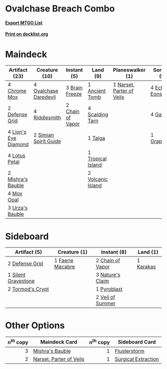 # Ovalchase Breach Combo

#### [Export MTGO List](../collection/Ovalchase%20Breach%20Combo/Ovalchase%20Breach%20Combo.txt)
#### [Print on decklist.org](http://decklist.org/?deckmain=1%09Ancient%20Tomb%0A3%09Brain%20Freeze%0A2%09Chain%20of%20Vapor%0A4%09Chrome%20Mox%0A2%09Defense%20Grid%0A4%09Echo%20of%20Eons%0A4%09Gamble%0A1%09Grapeshot%0A4%09Lion's%20Eye%20Diamond%0A4%09Lotus%20Petal%0A2%09Mishra's%20Bauble%0A4%09Mox%20Opal%0A1%09Narset,%20Parter%20of%20Veils%0A4%09Ovalchase%20Daredevil%0A4%09Riddlesmith%0A4%09Scalding%20Tarn%0A2%09Simian%20Spirit%20Guide%0A1%09Taiga%0A1%09Tropical%20Island%0A3%09Underworld%20Breach%0A3%09Urza's%20Bauble%0A2%09Volcanic%20Island&deckside=2%09Chain%20of%20Vapor%0A2%09Defense%20Grid%0A1%09Faerie%20Macabre%0A1%09Karakas%0A3%09Nature's%20Claim%0A1%09Pyroblast%0A1%09Silent%20Gravestone%0A2%09Tormod's%20Crypt%0A2%09Veil%20of%20Summer)
# Maindeck

|                                        Artifact (23)                                        |                                         Creature (10)                                          |                                        Instant (5)                                        |                                         Land (9)                                         |                                          Planeswalker (1)                                          |                                       Sorcery (9)                                       |    Unknown (3)    |
|---------------------------------------------------------------------------------------------|------------------------------------------------------------------------------------------------|-------------------------------------------------------------------------------------------|------------------------------------------------------------------------------------------|----------------------------------------------------------------------------------------------------|-----------------------------------------------------------------------------------------|-------------------|
|4 [Chrome Mox](http://gatherer.wizards.com/Pages/Card/Details.aspx?multiverseid=413761)      |4 [Ovalchase Daredevil](http://gatherer.wizards.com/Pages/Card/Details.aspx?multiverseid=417670)|3 [Brain Freeze](http://gatherer.wizards.com/Pages/Card/Details.aspx?multiverseid=47599)   |1 [Ancient Tomb](http://gatherer.wizards.com/Pages/Card/Details.aspx?multiverseid=409567) |1 [Narset, Parter of Veils](http://gatherer.wizards.com/Pages/Card/Details.aspx?multiverseid=460988)|4 [Echo of Eons](http://gatherer.wizards.com/Pages/Card/Details.aspx?multiverseid=463995)|3 Underworld Breach|
|2 [Defense Grid](http://gatherer.wizards.com/Pages/Card/Details.aspx?multiverseid=45481)     |4 [Riddlesmith](http://gatherer.wizards.com/Pages/Card/Details.aspx?multiverseid=442775)        |2 [Chain of Vapor](http://gatherer.wizards.com/Pages/Card/Details.aspx?multiverseid=420701)|4 [Scalding Tarn](http://gatherer.wizards.com/Pages/Card/Details.aspx?multiverseid=405107)|                                                                                                    |4 [Gamble](http://gatherer.wizards.com/Pages/Card/Details.aspx?multiverseid=413674)      |                   |
|4 [Lion's Eye Diamond](http://gatherer.wizards.com/Pages/Card/Details.aspx?multiverseid=3255)|2 [Simian Spirit Guide](http://gatherer.wizards.com/Pages/Card/Details.aspx?multiverseid=442137)|                                                                                           |1 [Taiga](http://gatherer.wizards.com/Pages/Card/Details.aspx?multiverseid=883)           |                                                                                                    |1 [Grapeshot](http://gatherer.wizards.com/Pages/Card/Details.aspx?multiverseid=426588)   |                   |
|4 [Lotus Petal](http://gatherer.wizards.com/Pages/Card/Details.aspx?multiverseid=420602)     |                                                                                                |                                                                                           |1 [Tropical Island](http://gatherer.wizards.com/Pages/Card/Details.aspx?multiverseid=884) |                                                                                                    |                                                                                         |                   |
|2 [Mishra's Bauble](http://gatherer.wizards.com/Pages/Card/Details.aspx?multiverseid=122122) |                                                                                                |                                                                                           |2 [Volcanic Island](http://gatherer.wizards.com/Pages/Card/Details.aspx?multiverseid=887) |                                                                                                    |                                                                                         |                   |
|4 [Mox Opal](http://gatherer.wizards.com/Pages/Card/Details.aspx?multiverseid=397719)        |                                                                                                |                                                                                           |                                                                                          |                                                                                                    |                                                                                         |                   |
|3 [Urza's Bauble](http://gatherer.wizards.com/Pages/Card/Details.aspx?multiverseid=3818)     |                                                                                                |                                                                                           |                                                                                          |                                                                                                    |                                                                                         |                   |


# Sideboard

|                                         Artifact (5)                                         |                                       Creature (1)                                        |                                        Instant (8)                                        |                                      Land (1)                                      |
|----------------------------------------------------------------------------------------------|-------------------------------------------------------------------------------------------|-------------------------------------------------------------------------------------------|------------------------------------------------------------------------------------|
|2 [Defense Grid](http://gatherer.wizards.com/Pages/Card/Details.aspx?multiverseid=45481)      |1 [Faerie Macabre](http://gatherer.wizards.com/Pages/Card/Details.aspx?multiverseid=201822)|2 [Chain of Vapor](http://gatherer.wizards.com/Pages/Card/Details.aspx?multiverseid=420701)|1 [Karakas](http://gatherer.wizards.com/Pages/Card/Details.aspx?multiverseid=413782)|
|1 [Silent Gravestone](http://gatherer.wizards.com/Pages/Card/Details.aspx?multiverseid=439846)|                                                                                           |3 [Nature's Claim](http://gatherer.wizards.com/Pages/Card/Details.aspx?multiverseid=382316)|                                                                                    |
|2 [Tormod's Crypt](http://gatherer.wizards.com/Pages/Card/Details.aspx?multiverseid=389723)   |                                                                                           |1 [Pyroblast](http://gatherer.wizards.com/Pages/Card/Details.aspx?multiverseid=4083)       |                                                                                    |
|                                                                                              |                                                                                           |2 [Veil of Summer](http://gatherer.wizards.com/Pages/Card/Details.aspx?multiverseid=466952)|                                                                                    |


# Other Options

|*n*<sup>th</sup> copy|                                          Maindeck Card                                           |*n*<sup>th</sup> copy|                                        Sideboard Card                                        |
|--------------------:|--------------------------------------------------------------------------------------------------|--------------------:|----------------------------------------------------------------------------------------------|
|                    3|[Mishra's Bauble](http://gatherer.wizards.com/Pages/Card/Details.aspx?multiverseid=122122)        |                    1|[Flusterstorm](http://gatherer.wizards.com/Pages/Card/Details.aspx?multiverseid=228255)       |
|                    2|[Narset, Parter of Veils](http://gatherer.wizards.com/Pages/Card/Details.aspx?multiverseid=460988)|                    1|[Surgical Extraction](http://gatherer.wizards.com/Pages/Card/Details.aspx?multiverseid=397706)|

